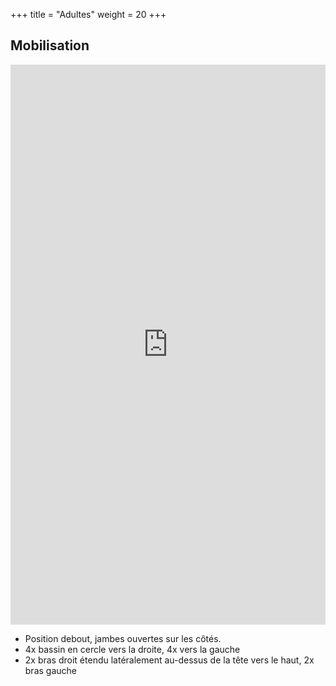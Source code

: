 +++
title =  "Adultes"
weight = 20
+++

## Mobilisation

<div style="padding:177.82% 0 0 0;position:relative;"><iframe src="https://player.vimeo.com/video/1022811606?h=23a4a10de2&amp;badge=0&amp;autopause=0&amp;player_id=0&amp;app_id=58479" frameborder="0" allow="autoplay; fullscreen; picture-in-picture; clipboard-write" style="position:absolute;top:0;left:0;width:100%;height:100%;" title="04-6"></iframe></div><script src="https://player.vimeo.com/api/player.js"></script>

- Position debout, jambes ouvertes sur les côtés.
- 4x bassin en cercle vers la droite, 4x vers la gauche
- 2x bras droit étendu latéralement au-dessus de la tête vers le haut, 2x bras gauche
